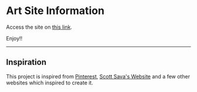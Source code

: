 # Art Site Information

Access the site on <a href = "https://revati-n.github.io/Art_Site/index.html"> this link</a>. 

Enjoy!!

---
## Inspiration
This project is inspired from <a href ="https://in.pinterest.com/">Pinterest</a>, <a href ="https://www.ssavaart.com/">Scott Sava's Website</a> and a few other websites which inspired to create it.

		
